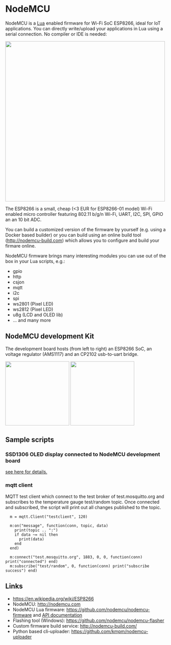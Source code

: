 # NodeMCU
NodeMCU is a [Lua](http://www.lua.org) enabled firmware for Wi-Fi SoC ESP8266, ideal for IoT
applications. You can directly write/upload your applications in Lua using a serial connection.
No compiler or IDE is needed:

<img src="https://github.com/jandelgado/NodeMCU/blob/master/images/console_1.png" width="500">

The ESP8266 is a small, cheap (<3 EUR for ESP8266-01 model) Wi-Fi enabled micro controller featuring 802.11 b/g/n Wi-Fi,
UART, I2C, SPI, GPIO an an 10 bit ADC.

You can build a customized version of the firmware by yourself (e.g. using
a Docker based builder) or you can build using an online build tool
(http://nodemcu-build.com) which allows you to configure and build your firmare online.

NodeMCU firmware brings many interesting modules you can use out of the box in your
Lua scripts, e.g.:
  * gpio
  * http
  * csjon
  * mqtt
  * i2c
  * spi
  * ws2801 (Pixel LED)
  * ws2812 (Pixel LED)
  * u8g (LCD and OLED lib)
  * ... and many more

## NodeMCU development Kit
The development board hosts (from left to right) an ESP8266 SoC, an voltage regulator (AMS1117) and an CP2102 usb-to-uart bridge.

<img src="https://github.com/jandelgado/NodeMCU/blob/master/images/nodemcu_top.jpg" height="200"> <img src="https://github.com/jandelgado/NodeMCU/blob/master/images/nodemcu_bottom.jpg" height="200">

## Sample scripts
### SSD1306 OLED display connected to NodeMCU development board
[see here for details.](https://github.com/jandelgado/NodeMCU/wiki/SSD1306-based-OLED-connected-to-ESP8266)

### mqtt client
MQTT test client which connect to the test broker of test.mosquitto.org and
subscribes to the temperature gauge test/random topic. Once connected
and subscribed, the script will print out all changes published to the topic.

```
  m = mqtt.Client("testclient", 120)

  m:on("message", function(conn, topic, data)
    print(topic .. ":")
    if data ~= nil then
      print(data)
    end
  end)

  m:connect("test.mosquitto.org", 1883, 0, 0, function(conn) print("connected") end)
  m:subscribe("test/random", 0, function(conn) print("subscribe success") end)
```

## Links
  * https://en.wikipedia.org/wiki/ESP8266
  * NodeMCU: http://nodemcu.com
  * NodeMCU Lua firmware: https://github.com/nodemcu/nodemcu-firmware and [API
    documentation](http://nodemcu.readthedocs.org/en/dev/)
  * Flashing tool (Windows): https://github.com/nodemcu/nodemcu-flasher
  * Custom firmware build service: http://nodemcu-build.com/
  * Python based cli-uploader: https://github.com/kmpm/nodemcu-uploader
